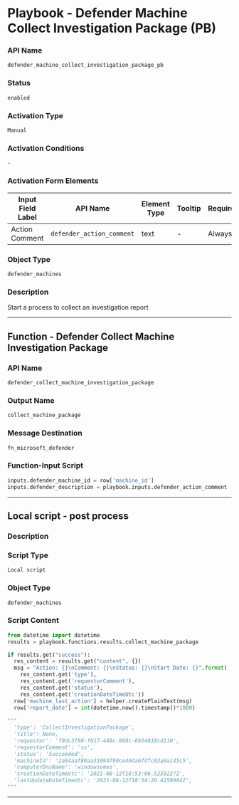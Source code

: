 <!--
    DO NOT MANUALLY EDIT THIS FILE
    THIS FILE IS AUTOMATICALLY GENERATED WITH resilient-sdk codegen
    Generated with resilient-sdk v50.0.131
-->

# Playbook - Defender Machine Collect Investigation Package (PB)

### API Name
`defender_machine_collect_investigation_package_pb`

### Status
`enabled`

### Activation Type
`Manual`

### Activation Conditions
`-`

### Activation Form Elements
| Input Field Label | API Name | Element Type | Tooltip | Requirement |
| ----------------- | -------- | ------------ | ------- | ----------- |
| Action Comment | `defender_action_comment` | text | - | Always |

### Object Type
`defender_machines`

### Description
Start a process to collect an investigation report


---
## Function - Defender Collect Machine Investigation Package

### API Name
`defender_collect_machine_investigation_package`

### Output Name
`collect_machine_package`

### Message Destination
`fn_microsoft_defender`

### Function-Input Script
```python
inputs.defender_machine_id = row['machine_id']
inputs.defender_description = playbook.inputs.defender_action_comment
```

---

## Local script - post process

### Description


### Script Type
`Local script`

### Object Type
`defender_machines`

### Script Content
```python
from datetime import datetime
results = playbook.functions.results.collect_machine_package

if results.get("success"):
  res_content = results.get("content", {})
  msg = "Action: {}\nComment: {}\nStatus: {}\nStart Date: {}".format(
    res_content.get('type'),
    res_content.get('requestorComment'),
    res_content.get('status'),
    res_content.get('creationDateTimeUtc'))
  row['machine_last_action'] = helper.createPlainText(msg)
  row['report_date'] = int(datetime.now().timestamp()*1000)
  
"""
  'type': 'CollectInvestigationPackage',
  'title': None,
  'requestor': 'f0dc3f88-f617-449c-960c-6b54818cd110',
  'requestorComment': 'ss',
  'status': 'Succeeded',
  'machineId': '2a94aaf80aa31094790ce40da6fdfc03a9a145c5',
  'computerDnsName': 'windowsvmos',
  'creationDateTimeUtc': '2021-08-12T18:53:06.5259227Z',
  'lastUpdateDateTimeUtc': '2021-08-12T18:54:20.4259984Z',
"""
```

---

